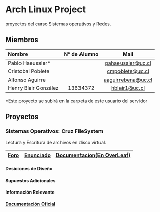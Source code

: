 # Arch Linux Project

 proyectos del curso Sistemas operativos y Redes.

## Miembros

| Nombre | N° de Alumno | Mail |
| :----- | :----------: | :--: |
| Pablo Haeussler* | | pahaeussler@uc.cl |
| Cristobal Poblete | | cmpoblete@uc.cl |
| Alfonso Aguirre | | aaguirrebena@uc.cl |
| Henry Blair González | 13634372 | hblair1@uc.cl |

*Este proyecto se subirá en la carpeta de este usuario del servidor

## Proyectos

### Sistemas Operativos: Cruz FileSystem

Lectura y Escritura de archivos en disco virtual.

| [Foro](https://github.com/IIC2333/foro-2019-2/issues?q=is%3Aissue+is%3Aopen+label%3AP1) | [Enunciado]() | [Documentacion(En OverLeaf)]() |
| :--: | :--: | :--: |

#### Desiciones de Diseño

#### Supuestos Adicionales

#### Información Relevante

#### [Documentación Oficial]()
